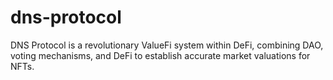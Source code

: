 # dns-protocol
DNS Protocol is a revolutionary ValueFi system within DeFi, combining DAO, voting mechanisms, and DeFi to establish accurate market valuations for NFTs. 
